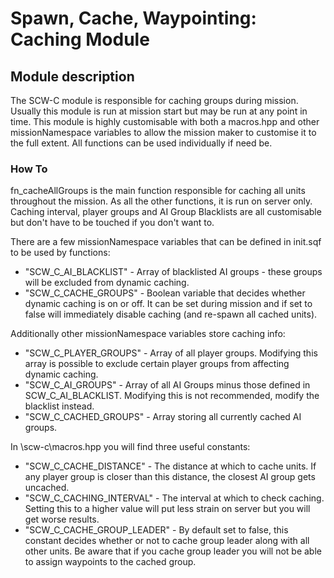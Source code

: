 # Spawn, Cache, Waypointing: Caching Module

## Module description

The SCW-C module is responsible for caching groups during mission. Usually this module is run at mission start but may be run at any point in time.
This module is highly customisable with both a macros.hpp and other missionNamespace variables to allow the mission maker to customise it to the full extent. All functions can be used individually if need be.

### How To

fn_cacheAllGroups is the main function responsible for caching all units throughout the mission. As all the other functions, it is run on server only. 
Caching interval, player groups and AI Group Blacklists are all customisable but don't have to be touched if you don't want to.

There are a few missionNamespace variables that can be defined in init.sqf to be used by functions:
* "SCW_C_AI_BLACKLIST" - Array of blacklisted AI groups - these groups will be excluded from dynamic caching.
* "SCW_C_CACHE_GROUPS" - Boolean variable that decides whether dynamic caching is on or off. It can be set during mission and if set to false will immediately disable caching (and re-spawn all cached units).

Additionally other missionNamespace variables store caching info:
* "SCW_C_PLAYER_GROUPS" - Array of all player groups. Modifying this array is possible to exclude certain player groups from affecting dynamic caching.
* "SCW_C_AI_GROUPS" - Array of all AI Groups minus those defined in SCW_C_AI_BLACKLIST. Modifying this is not recommended, modify the blacklist instead.
* "SCW_C_CACHED_GROUPS" - Array storing all currently cached AI groups. 

In \scw-c\macros.hpp you will find three useful constants:
* "SCW_C_CACHE_DISTANCE" - The distance at which to cache units. If any player group is closer than this distance, the closest AI group gets uncached.
* "SCW_C_CACHING_INTERVAL" - The interval at which to check caching. Setting this to a higher value will put less strain on server but you will get worse results.
* "SCW_C_CACHE_GROUP_LEADER" - By default set to false, this constant decides whether or not to cache group leader along with all other units. Be aware that if you cache group leader you will not be able to assign waypoints to the cached group. 
